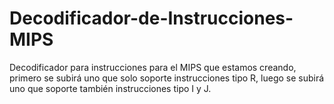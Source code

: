 # Decodificador-de-Instrucciones-MIPS
Decodificador para instrucciones para el MIPS que estamos creando, primero se subirá uno que solo soporte instrucciones tipo R, luego se subirá uno que soporte también instrucciones tipo I y J.
